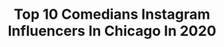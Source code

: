 ---
title: Top 10 Comedians Instagram Influencers In Chicago In 2020
description: >-
  Find top comedians Instagram influencers in Chicago in 2020. Most popular hashtags: #comedy #chicago #coronavirus #quarantine.
platform: Instagram
profiles:
  - username: "darioncomedy"
    fullname: >-
      Darion Adkins
    location: "United States"
    followers: 18951
    engagement: 39
    commentsToLikes: 0.139845
    avatar: "https://scontent-ams4-1.cdninstagram.com/v/t51.2885-19/s320x320/89826918_496632977689052_207085425884397568_n.jpg?_nc_ht=scontent-ams4-1.cdninstagram.com&_nc_ohc=XdVCvCm-qdkAX8AQtzp&oh=0dd2003e48aac032dc652c82cd39ec5b&oe=5EBA120B"
    verified: false
    hashtags: "#china, #fliptheswitch, #ebola, #stimuluspackage"
  - username: "merediddys"
    fullname: >-
      Meredith Stepien
    location: "United States"
    followers: 63262
    engagement: 502
    commentsToLikes: 0.004398
    avatar: "https://scontent-amt2-1.cdninstagram.com/v/t51.2885-19/10401695_874453732569295_1233360481_a.jpg?_nc_ht=scontent-amt2-1.cdninstagram.com&_nc_ohc=vBB4DnB9EU0AX8mCgcb&oh=2e0e34b218c87fefea049fe1556e4fac&oe=5EBC9264"
    verified: true
    hashtags: "#spring, #socialdistancing, #walk, #frommywindow"
  - username: "jakersnoll"
    fullname: >-
      Jake Noll
    location: "United States"
    followers: 6160
    engagement: 435
    commentsToLikes: 0.029338
    avatar: "https://scontent-lhr8-1.cdninstagram.com/v/t51.2885-19/s320x320/91964721_527943494532655_625437235042320384_n.jpg?_nc_ht=scontent-lhr8-1.cdninstagram.com&_nc_ohc=hVJBfIVb6_IAX_XlW_L&oh=e6e4a2fd088d36cf1b32675fc5d14b6b&oe=5EBC2E4F"
    verified: false
    hashtags: "#bored, #bigbang, #queercomedy, #vegan"
  - username: "joenicastro"
    fullname: >-
      ᴴᴬˢᴴᵀᴬᴳ ᴺᴼᵀ ᴬᴺ ᴵᴺᶠᴸᵁᴱᴺᶜᴱᴿ
    location: "United States"
    followers: 17774
    engagement: 489
    commentsToLikes: 0.033577
    avatar: "https://scontent-ams4-1.cdninstagram.com/v/t51.2885-19/s320x320/72178241_684499202043143_2980146823076773888_n.jpg?_nc_ht=scontent-ams4-1.cdninstagram.com&_nc_ohc=o8ULp5lDrF4AX8MYbIW&oh=1c82c7b258c1edd77980de7d4bd2a111&oe=5EBB4B34"
    verified: false
    hashtags: "#dollypartonmemechallenge, #barrysbootcamp, #chevron, #metcon"
  - username: "richmwilliams"
    fullname: >-
      Rich Williams
    location: "United States"
    followers: 12956
    engagement: 1674
    commentsToLikes: 0.039020
    avatar: "https://scontent-lhr8-1.cdninstagram.com/v/t51.2885-19/s320x320/12093567_1779296128968060_1555975882_a.jpg?_nc_ht=scontent-lhr8-1.cdninstagram.com&_nc_ohc=WsTLmYeye9sAX-BYOEN&oh=329ff116a6b93613df1e370e964360f9&oe=5EB99ACD"
    verified: false
    hashtags: "#chicagocat, #healthandfitness, #newyear, #catobsessed"
  - username: "alia.janine"
    fullname: >-
      Alia Janine 🦄
    location: "United States"
    followers: 18846
    engagement: 188
    commentsToLikes: 0.061550
    avatar: "https://scontent-amt2-1.cdninstagram.com/v/t51.2885-19/s320x320/81189239_274038496906514_3818856672156188672_n.jpg?_nc_ht=scontent-amt2-1.cdninstagram.com&_nc_ohc=VMq1w6DHtIkAX-JgSOV&oh=585fd57515314ad24854b378172c3953&oe=5EBA78CB"
    verified: false
    hashtags: "#legend, #sketchcomedy, #breakupjokes, #maybe6"
  - username: "binkey1"
    fullname: >-
      Lawrence Tolefree
    location: "United States"
    followers: 5801
    engagement: 688
    commentsToLikes: 0.099505
    avatar: "https://scontent-lhr8-1.cdninstagram.com/v/t51.2885-19/s320x320/82812687_172871400787671_5559721773240418304_n.jpg?_nc_ht=scontent-lhr8-1.cdninstagram.com&_nc_ohc=u_JA1ClX8tYAX9qY3Es&oh=dfe6313922993c80915bdf5ce7ff447f&oe=5EBB2EDF"
    verified: false
    hashtags: "#espn, #ripnipsey, #iloveyou, #artistlife"
  - username: "franklin_vanderbilt"
    fullname: >-
      FRANKLIN VANDERBILT
    location: "United States"
    followers: 7989
    engagement: 478
    commentsToLikes: 0.061514
    avatar: "https://scontent-ams4-1.cdninstagram.com/v/t51.2885-19/s320x320/72972443_2418038245129175_4663467007436390400_n.jpg?_nc_ht=scontent-ams4-1.cdninstagram.com&_nc_ohc=B7Ct9pJGgYcAX_MkQbT&oh=b70f51f5d61236233e770a19c7f052d4&oe=5EB6B563"
    verified: false
    hashtags: "#gunsnroses, #fashion, #hero, #paris"
  - username: "jennifersterger"
    fullname: >-
      Jennifer Decker
    location: "United States"
    followers: 52148
    engagement: 627
    commentsToLikes: 0.022521
    avatar: "https://scontent-ams4-1.cdninstagram.com/v/t51.2885-19/s320x320/18513534_1901537333438196_4538775345100226560_a.jpg?_nc_ht=scontent-ams4-1.cdninstagram.com&_nc_ohc=bFZ4aKKQ18MAX_4_3Rk&oh=c71ab30ad0cae3db984b69f09349dc84&oe=5EB8BD50"
    verified: true
    hashtags: "#floridaman, #notbarbazon, #pretendmodel, #prowrestling"
  - username: "nphcomedy"
    fullname: >-
      Natasha Pearl Hansen
    location: "United States"
    followers: 26939
    engagement: 135
    commentsToLikes: 0.088486
    avatar: "https://scontent-ams4-1.cdninstagram.com/v/t51.2885-19/s320x320/67925482_525321684698482_7820764640014499840_n.jpg?_nc_ht=scontent-ams4-1.cdninstagram.com&_nc_ohc=xuYP9qGLhLAAX9jfKYi&oh=34879a7e8fec5cedb1452eb8036cec95&oe=5EBB9848"
    verified: false
    hashtags: "#sponsored, #bosspartner, #flipchallenge, #balls"
---